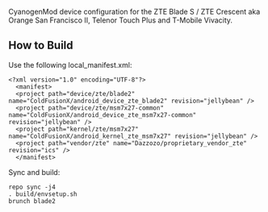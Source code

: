 CyanogenMod device configuration for the ZTE Blade S / ZTE Crescent aka Orange San Francisco II, Telenor Touch Plus and T-Mobile Vivacity.

How to Build
---------------

Use the following local_manifest.xml:

    <?xml version="1.0" encoding="UTF-8"?>
      <manifest>
      <project path="device/zte/blade2" name="ColdFusionX/android_device_zte_blade2" revision="jellybean" />
      <project path="device/zte/msm7x27-common" name="ColdFusionX/android_device_zte_msm7x27-common" revision="jellybean" />
      <project path="kernel/zte/msm7x27" name="ColdFusionX/android_kernel_zte_msm7x27" revision="jellybean" />
      <project path="vendor/zte" name="Dazzozo/proprietary_vendor_zte" revision="ics" />
      </manifest>

Sync and build:

    repo sync -j4
    . build/envsetup.sh
    brunch blade2
